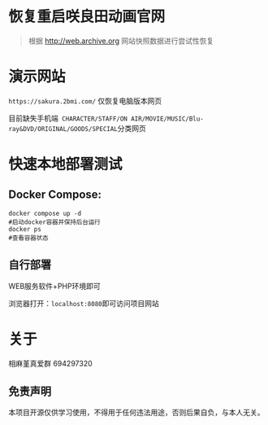# 恢复重启咲良田动画官网
> 根据 http://web.archive.org 网站快照数据进行尝试性恢复

# 演示网站
```https://sakura.2bmi.com/```
仅恢复电脑版本网页

目前缺失手机端``` CHARACTER/STAFF/ON AIR/MOVIE/MUSIC/Blu-ray&DVD/ORIGINAL/GOODS/SPECIAL```分类网页

# 快速本地部署测试

## Docker Compose:
```
docker compose up -d
#启动docker容器并保持后台运行
docker ps
#查看容器状态 
```

## 自行部署
WEB服务软件+PHP环境即可

浏览器打开：```localhost:8080```即可访问项目网站


# 关于

相麻堇真爱群
694297320 

## 免责声明

本项目开源仅供学习使用，不得用于任何违法用途，否则后果自负，与本人无关。

